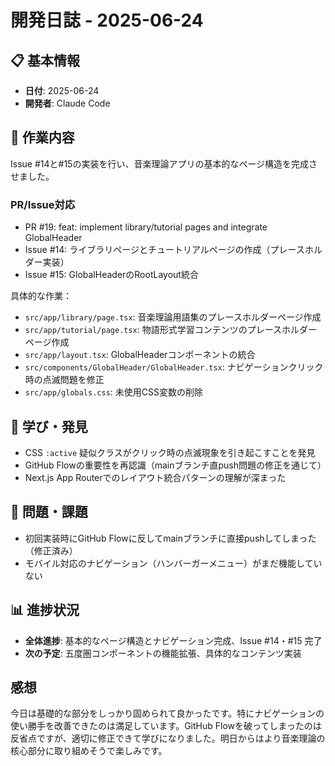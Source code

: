 # 開発日誌 - 2025-06-24

## 📋 基本情報

- **日付**: 2025-06-24
- **開発者**: Claude Code

## 🎯 作業内容

Issue #14と#15の実装を行い、音楽理論アプリの基本的なページ構造を完成させました。

### PR/Issue対応

- PR #19: feat: implement library/tutorial pages and integrate GlobalHeader
- Issue #14: ライブラリページとチュートリアルページの作成（プレースホルダー実装）
- Issue #15: GlobalHeaderのRootLayout統合

具体的な作業：

- `src/app/library/page.tsx`: 音楽理論用語集のプレースホルダーページ作成
- `src/app/tutorial/page.tsx`: 物語形式学習コンテンツのプレースホルダーページ作成
- `src/app/layout.tsx`: GlobalHeaderコンポーネントの統合
- `src/components/GlobalHeader/GlobalHeader.tsx`: ナビゲーションクリック時の点滅問題を修正
- `src/app/globals.css`: 未使用CSS変数の削除

## 🔧 学び・発見

- CSS `:active` 疑似クラスがクリック時の点滅現象を引き起こすことを発見
- GitHub Flowの重要性を再認識（mainブランチ直push問題の修正を通じて）
- Next.js App Routerでのレイアウト統合パターンの理解が深まった

## 🚫 問題・課題

- 初回実装時にGitHub Flowに反してmainブランチに直接pushしてしまった（修正済み）
- モバイル対応のナビゲーション（ハンバーガーメニュー）がまだ機能していない

## 📊 進捗状況

- **全体進捗**: 基本的なページ構造とナビゲーション完成、Issue #14・#15 完了
- **次の予定**: 五度圏コンポーネントの機能拡張、具体的なコンテンツ実装

## 感想

今日は基礎的な部分をしっかり固められて良かったです。特にナビゲーションの使い勝手を改善できたのは満足しています。GitHub Flowを破ってしまったのは反省点ですが、適切に修正できて学びになりました。明日からはより音楽理論の核心部分に取り組めそうで楽しみです。
